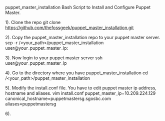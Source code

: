 puppet_master_installation
Bash Script to Install and Configure Puppet Master.

1). Clone the repo
git clone https://github.com/thefossgeek/puppet_master_installation.git 

2). Copy the puppet_master_installation repo to your puppet master server.
scp -r /<your_path>/puppet_master_installation user@your_puppet_master_ip:

3). Now login to your puppet master server
ssh user@your_puppet_master_ip

4). Go to the directory where you have puppet_master_installation 
cd /<your_path>/puppet_master_installation

5). Modify the install.conf file. You have to edit puppet master ip address, hostname and aliases.
vim install.conf 
puppet_master_ip=10.209.224.129 
canonical_hostname=puppetmastersg.sgosbc.com
aliases=puppetmastersg

6).
